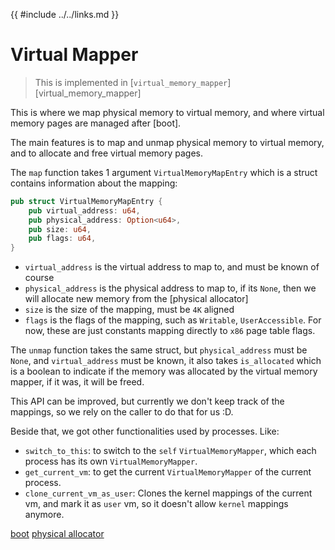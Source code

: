 {{ #include ../../links.md }}

# Virtual Mapper

> This is implemented in [`virtual_memory_mapper`][virtual_memory_mapper]

This is where we map physical memory to virtual memory, and where virtual memory pages are managed after [boot].

The main features is to map and unmap physical memory to virtual memory, and to allocate and free virtual memory pages.

The `map` function takes 1 argument `VirtualMemoryMapEntry` which is a struct contains information about the mapping:
```rust
pub struct VirtualMemoryMapEntry {
    pub virtual_address: u64,
    pub physical_address: Option<u64>,
    pub size: u64,
    pub flags: u64,
}
```
- `virtual_address` is the virtual address to map to, and must be known of course
- `physical_address` is the physical address to map to, if its `None`, then we will allocate new memory from the [physical allocator]
- `size` is the size of the mapping, must be `4K` aligned
- `flags` is the flags of the mapping, such as `Writable`, `UserAccessible`. For now, these are just constants mapping directly to
  `x86` page table flags.

The `unmap` function takes the same struct, but `physical_address` must be `None`, and `virtual_address` must be known, it also takes
`is_allocated` which is a boolean to indicate if the memory was allocated by the virtual memory mapper, if it was, it will be freed.

This API can be improved, but currently we don't keep track of the mappings, so we rely on the caller to do that for us :D.

Beside that, we got other functionalities used by processes. Like:
- `switch_to_this`: to switch to the `self` `VirtualMemoryMapper`, which each process has its own `VirtualMemoryMapper`.
- `get_current_vm`: to get the current `VirtualMemoryMapper` of the current process.
- `clone_current_vm_as_user`: Clones the kernel mappings of the current vm, and mark it as `user` vm,
  so it doesn't allow `kernel` mappings anymore.

[boot](../boot.md)
[physical allocator](./physical_allocator.md)